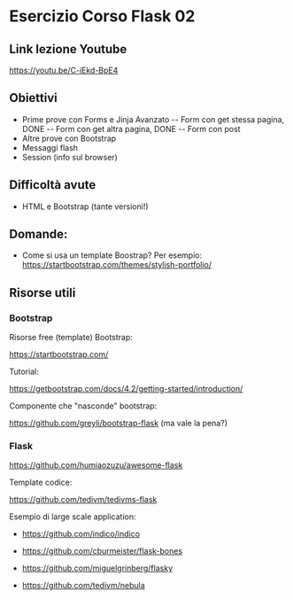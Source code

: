 # Esercizio Corso Flask 02

## Link lezione Youtube

https://youtu.be/C-iEkd-BpE4

## Obiettivi

- Prime prove con Forms e Jinja Avanzato
-- Form con get stessa pagina, DONE
-- Form con get altra pagina, DONE
-- Form con post
- Altre prove con Bootstrap
- Messaggi flash
- Session (info sul browser)

## Difficoltà avute

- HTML e Bootstrap (tante versioni!)

## Domande:

- Come si usa un template Boostrap?
Per esempio: https://startbootstrap.com/themes/stylish-portfolio/


## Risorse utili

### Bootstrap

Risorse free (template) Bootstrap:

https://startbootstrap.com/

  

Tutorial:

https://getbootstrap.com/docs/4.2/getting-started/introduction/

  

Componente che "nasconde" bootstrap:

https://github.com/greyli/bootstrap-flask (ma vale la pena?)

  



  

### Flask

  

https://github.com/humiaozuzu/awesome-flask

  

Template codice:

https://github.com/tedivm/tedivms-flask

  

Esempio di large scale application:

 - https://github.com/indico/indico
   
 - https://github.com/cburmeister/flask-bones
   
 - https://github.com/miguelgrinberg/flasky
   
 - https://github.com/tedivm/nebula